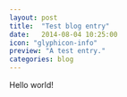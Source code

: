 ```yaml
---
layout: post
title:  "Test blog entry"
date:   2014-08-04 10:25:00
icon: "glyphicon-info"
preview: "A test entry."
categories: blog
---
```


Hello world!
